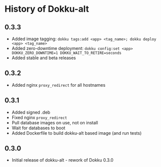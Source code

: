 # History of Dokku-alt

## 0.3.3

* Added image tagging: `dokku tags:add <app> <tag_name>; dokku deploy <app> <tag_name>`
* Added zero-downtime deployment: `dokku config:set <app> DOKKU_ZERO_DOWNTIME=1 DOKKU_WAIT_TO_RETIRE=seconds`
* Added stable and beta releases

## 0.3.2

* Added nginx `proxy_redirect` for all hostnames

## 0.3.1

* Added signed .deb
* Fixed nginx `proxy_redirect`
* Pull database images on use, not on install
* Wait for databases to boot
* Added Dockerfile to build dokku-alt based image (and run tests)

## 0.3.0

* Initial release of dokku-alt - rework of Dokku 0.3.0
